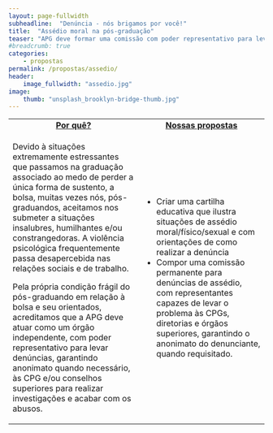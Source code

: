 ```yaml
---
layout: page-fullwidth
subheadline:  "Denúncia - nós brigamos por você!"
title:  "Assédio moral na pós-graduação"
teaser: "APG deve formar uma comissão com poder representativo para levar denúncias às APG e órgãos superiores."
#breadcrumb: true
categories:
    - propostas
permalink: /propostas/assedio/
header:
    image_fullwidth: "assedio.jpg"
image:
    thumb: "unsplash_brooklyn-bridge-thumb.jpg"
---
```

<table style="width: 100%">
    <tr>
        <td><b><u><center>Por quê?</center></u></b></td><td><b><u><center>Nossas propostas</center></u></b></td>
    </tr><tr>
        <td><p>Devido à situações extremamente estressantes que passamos na graduação associado ao medo de perder a única forma de sustento, a bolsa, muitas vezes nós, pós-graduandos, aceitamos nos submeter a situações insalubres, humilhantes e/ou constrangedoras. A violência psicológica frequentemente passa desapercebida nas relações sociais e de trabalho.</p>
            <p>Pela própria condição frágil do pós-graduando em relação à bolsa e seu orientados, acreditamos que a APG deve atuar como um órgão independente, com poder representativo para levar denúncias, garantindo anonimato quando necessário, às CPG e/ou conselhos superiores para realizar investigações e acabar com os abusos.</p>
        </td><td>
            <p><ul>
                <li>Criar uma cartilha educativa que ilustra situações de assédio moral/físico/sexual e com orientações de como realizar a denúncia</li>
                <li>Compor uma comissão permanente para denúncias de assédio, com representantes capazes de levar o problema às CPGs, diretorias e órgãos superiores, garantindo o anonimato do denunciante, quando requisitado.</li>
            </ul></p>
        </td>
    </tr>
</table>
